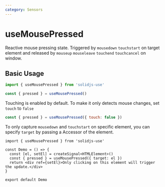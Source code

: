 ```yaml
---
category: Sensors
---
```


# useMousePressed

Reactive mouse pressing state. Triggered by `mousedown` `touchstart` on target element and released by `mouseup` `mouseleave` `touchend` `touchcancel` on window.

## Basic Usage

```js
import { useMousePressed } from 'solidjs-use'

const { pressed } = useMousePressed()
```

Touching is enabled by default. To make it only detects mouse changes, set `touch` to `false`

```js
const { pressed } = useMousePressed({ touch: false })
```

To only capture `mousedown` and `touchstart` on specific element, you can specify `target` by passing a Accessor of the element.

```tsx
import { useMousePressed } from 'solidjs-use'

const Demo = () => {
  const [el, setEl] = createSignal<HTMLElement>()
  const { pressed } = useMousePressed({ target: el })
  return <div ref={setEl}>Only clicking on this element will trigger the update.</div>
}

export default Demo
```
